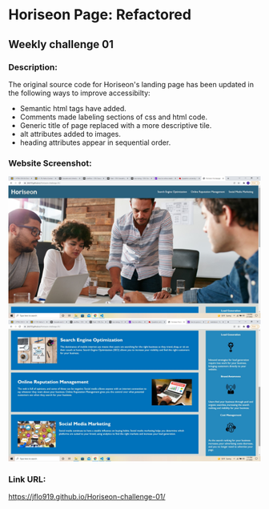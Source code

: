 # Horiseon Page: Refactored
## Weekly challenge 01

### Description:
The original source code for Horiseon's landing page has been updated in the following ways to improve accessibilty:
* Semantic html tags have added.
* Comments made labeling sections of css and html code.
* Generic title of page replaced with a more descriptive tile.
* alt attributes added to images.
* heading attributes appear in sequential order. 

### Website Screenshot:

![Alt text](/assets/images/screenshot-01.jpg?raw=true "Screenshot 1")
![Alt text](/assets/images/screenshot-02.jpg?raw=true "Screenshot 2")

### Link URL:

https://jflo919.github.io/Horiseon-challenge-01/ 